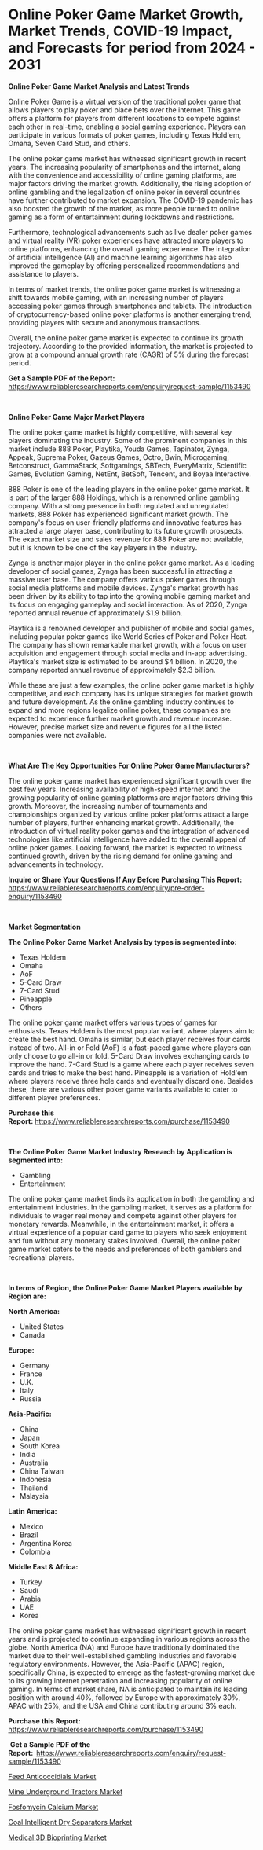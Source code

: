 <p><h1>Online Poker Game Market Growth, Market Trends, COVID-19 Impact, and Forecasts for period from 2024 - 2031</h1></p><p><strong>Online Poker Game Market Analysis and Latest Trends</strong></p>
<p><p>Online Poker Game is a virtual version of the traditional poker game that allows players to play poker and place bets over the internet. This game offers a platform for players from different locations to compete against each other in real-time, enabling a social gaming experience. Players can participate in various formats of poker games, including Texas Hold'em, Omaha, Seven Card Stud, and others.</p><p>The online poker game market has witnessed significant growth in recent years. The increasing popularity of smartphones and the internet, along with the convenience and accessibility of online gaming platforms, are major factors driving the market growth. Additionally, the rising adoption of online gambling and the legalization of online poker in several countries have further contributed to market expansion. The COVID-19 pandemic has also boosted the growth of the market, as more people turned to online gaming as a form of entertainment during lockdowns and restrictions.</p><p>Furthermore, technological advancements such as live dealer poker games and virtual reality (VR) poker experiences have attracted more players to online platforms, enhancing the overall gaming experience. The integration of artificial intelligence (AI) and machine learning algorithms has also improved the gameplay by offering personalized recommendations and assistance to players.</p><p>In terms of market trends, the online poker game market is witnessing a shift towards mobile gaming, with an increasing number of players accessing poker games through smartphones and tablets. The introduction of cryptocurrency-based online poker platforms is another emerging trend, providing players with secure and anonymous transactions.</p><p>Overall, the online poker game market is expected to continue its growth trajectory. According to the provided information, the market is projected to grow at a compound annual growth rate (CAGR) of 5% during the forecast period.</p></p>
<p><strong>Get a Sample PDF of the Report:&nbsp;</strong> <a href="https://www.reliableresearchreports.com/enquiry/request-sample/1153490">https://www.reliableresearchreports.com/enquiry/request-sample/1153490</a></p>
<p>&nbsp;</p>
<p><strong>Online Poker Game Major Market Players</strong></p>
<p><p>The online poker game market is highly competitive, with several key players dominating the industry. Some of the prominent companies in this market include 888 Poker, Playtika, Youda Games, Tapinator, Zynga, Appeak, Suprema Poker, Gazeus Games, Octro, Bwin, Microgaming, Betconstruct, GammaStack, Softgamings, SBTech, EveryMatrix, Scientific Games, Evolution Gaming, NetEnt, BetSoft, Tencent, and Boyaa Interactive.</p><p>888 Poker is one of the leading players in the online poker game market. It is part of the larger 888 Holdings, which is a renowned online gambling company. With a strong presence in both regulated and unregulated markets, 888 Poker has experienced significant market growth. The company's focus on user-friendly platforms and innovative features has attracted a large player base, contributing to its future growth prospects. The exact market size and sales revenue for 888 Poker are not available, but it is known to be one of the key players in the industry.</p><p>Zynga is another major player in the online poker game market. As a leading developer of social games, Zynga has been successful in attracting a massive user base. The company offers various poker games through social media platforms and mobile devices. Zynga's market growth has been driven by its ability to tap into the growing mobile gaming market and its focus on engaging gameplay and social interaction. As of 2020, Zynga reported annual revenue of approximately $1.9 billion.</p><p>Playtika is a renowned developer and publisher of mobile and social games, including popular poker games like World Series of Poker and Poker Heat. The company has shown remarkable market growth, with a focus on user acquisition and engagement through social media and in-app advertising. Playtika's market size is estimated to be around $4 billion. In 2020, the company reported annual revenue of approximately $2.3 billion.</p><p>While these are just a few examples, the online poker game market is highly competitive, and each company has its unique strategies for market growth and future development. As the online gambling industry continues to expand and more regions legalize online poker, these companies are expected to experience further market growth and revenue increase. However, precise market size and revenue figures for all the listed companies were not available.</p></p>
<p>&nbsp;</p>
<p><strong>What Are The Key Opportunities For Online Poker Game Manufacturers?</strong></p>
<p><p>The online poker game market has experienced significant growth over the past few years. Increasing availability of high-speed internet and the growing popularity of online gaming platforms are major factors driving this growth. Moreover, the increasing number of tournaments and championships organized by various online poker platforms attract a large number of players, further enhancing market growth. Additionally, the introduction of virtual reality poker games and the integration of advanced technologies like artificial intelligence have added to the overall appeal of online poker games. Looking forward, the market is expected to witness continued growth, driven by the rising demand for online gaming and advancements in technology.</p></p>
<p><strong>Inquire or Share Your Questions If Any Before Purchasing This Report:</strong> <a href="https://www.reliableresearchreports.com/enquiry/pre-order-enquiry/1153490">https://www.reliableresearchreports.com/enquiry/pre-order-enquiry/1153490</a></p>
<p>&nbsp;</p>
<p><strong>Market Segmentation</strong></p>
<p><strong>The Online Poker Game Market Analysis by types is segmented into:</strong></p>
<p><ul><li>Texas Holdem</li><li>Omaha</li><li>AoF</li><li>5-Card Draw</li><li>7-Card Stud</li><li>Pineapple</li><li>Others</li></ul></p>
<p><p>The online poker game market offers various types of games for enthusiasts. Texas Holdem is the most popular variant, where players aim to create the best hand. Omaha is similar, but each player receives four cards instead of two. All-in or Fold (AoF) is a fast-paced game where players can only choose to go all-in or fold. 5-Card Draw involves exchanging cards to improve the hand. 7-Card Stud is a game where each player receives seven cards and tries to make the best hand. Pineapple is a variation of Hold'em where players receive three hole cards and eventually discard one. Besides these, there are various other poker game variants available to cater to different player preferences.</p></p>
<p><strong>Purchase this Report:&nbsp;</strong><a href="https://www.reliableresearchreports.com/purchase/1153490">https://www.reliableresearchreports.com/purchase/1153490</a></p>
<p>&nbsp;</p>
<p><strong>The Online Poker Game Market Industry Research by Application is segmented into:</strong></p>
<p><ul><li>Gambling</li><li>Entertainment</li></ul></p>
<p><p>The online poker game market finds its application in both the gambling and entertainment industries. In the gambling market, it serves as a platform for individuals to wager real money and compete against other players for monetary rewards. Meanwhile, in the entertainment market, it offers a virtual experience of a popular card game to players who seek enjoyment and fun without any monetary stakes involved. Overall, the online poker game market caters to the needs and preferences of both gamblers and recreational players.</p></p>
<p>&nbsp;</p>
<p><strong>In terms of Region, the Online Poker Game Market Players available by Region are:</strong></p>
<p>
    <p> <strong> North America: </strong>
        <ul>
            <li>United States</li>
            <li>Canada</li>
        </ul>
        </p> 
    <p> <strong> Europe: </strong>
        <ul>
            <li>Germany</li>
            <li>France</li>
            <li>U.K.</li>
            <li>Italy</li>
            <li>Russia</li>
        </ul>
        </p> 
    <p> <strong> Asia-Pacific: </strong>
        <ul>
            <li>China</li>
            <li>Japan</li>
            <li>South Korea</li>
            <li>India</li>
            <li>Australia</li>
            <li>China Taiwan</li>
            <li>Indonesia</li>
            <li>Thailand</li>
            <li>Malaysia</li>
        </ul>
        </p> 
    <p> <strong> Latin America: </strong>
        <ul>
            <li>Mexico</li>
            <li>Brazil</li>
            <li>Argentina Korea</li>
            <li>Colombia</li>
        </ul>
        </p> 
    <p> <strong> Middle East & Africa: </strong>
        <ul>
            <li>Turkey</li>
            <li>Saudi</li>
            <li>Arabia</li>
            <li>UAE</li>
            <li>Korea</li>
        </ul>
    </p>
    </p>
<p><p>The online poker game market has witnessed significant growth in recent years and is projected to continue expanding in various regions across the globe. North America (NA) and Europe have traditionally dominated the market due to their well-established gambling industries and favorable regulatory environments. However, the Asia-Pacific (APAC) region, specifically China, is expected to emerge as the fastest-growing market due to its growing internet penetration and increasing popularity of online gaming. In terms of market share, NA is anticipated to maintain its leading position with around 40%, followed by Europe with approximately 30%, APAC with 25%, and the USA and China contributing around 3% each.</p></p>
<p><strong>Purchase this Report: </strong><a href="https://www.reliableresearchreports.com/purchase/1153490">https://www.reliableresearchreports.com/purchase/1153490</a></p>
<p>&nbsp;<strong>Get a Sample PDF of the Report:&nbsp;&nbsp;</strong><a href="https://www.reliableresearchreports.com/enquiry/request-sample/1153490">https://www.reliableresearchreports.com/enquiry/request-sample/1153490</a></p>
<p><strong></strong></p>
<p><p><a href="https://github.com/RickHolmes3/Market-Research-Report-List-3/blob/main/feed-anticoccidials-market.md">Feed Anticoccidials Market</a></p><p><a href="https://medium.com/@mekhirenner/mine-underground-tractors-market-size-market-outlook-and-market-forecast-2024-to-2031-2c9073e5585d">Mine Underground Tractors Market</a></p><p><a href="https://github.com/GroverBarry/Market-Research-Report-List-3/blob/main/fosfomycin-calcium-market.md">Fosfomycin Calcium Market</a></p><p><a href="https://medium.com/@mekhirenner/coal-intelligent-dry-separators-market-trends-and-market-analysis-forecasted-for-period-2024-2031-d2648e63ea8c">Coal Intelligent Dry Separators Market</a></p><p><a href="https://medium.com/@mekhirenner/medical-3d-bioprinting-market-analysis-its-cagr-market-segmentation-and-global-industry-overview-1b650f58c66f">Medical 3D Bioprinting Market</a></p></p>